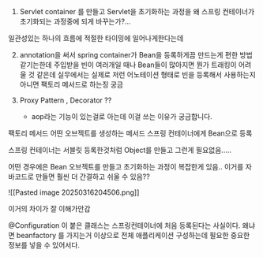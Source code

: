 
1. Servlet container 를 만들고 Servlet을 초기화하는 과정을 왜 스프링 컨테이너가 초기화되는 과정중에 되게 바꾸는가?...

일관성있는 하나의 흐름에 적절한 타이밍에 일어나게한다는데

2. annotation을 써서 spring container가 Bean을 등록하게끔 만드는게 편한 방법 같기는한데 주입받을 빈이 여러개일 때나 Bean들이 많아지면 뭔가 트래킹이 어려울 것 같은데
실무에서는 실제로 저런 어노테이션 형태로 빈을 등록해서 사용하는지
아니면 팩토리 메서드로 하는징 궁금

3. Proxy Pattern  , Decorator  ?? 
	- aop라는 기능이 있는걸로 아는데 이걸 쓰는 이유가 궁금합니다.


팩토리 메서드
어떤 오브젝트를 생성하는 메서드 스프링 컨테이너에게 Bean으로 등록





스프링 컨테이너는 서블릿 등록한것처럼 Object를 만들고 그런게 필요없음.....

어떤 경우에은 Bean 오브젝트를 만들고 초기화하는 과정이 복잡한게 있음..
이거를 자바코드로 만들면 훨씬 더 간결하고 쉬울 수 있음??

![[Pasted image 20250316204506.png]]

이거의 차이가 잘 이해가안감


@Configuration 이 붙은 클래스는
스프링컨테이너에 처음 등록된다는 사실이다.
왜냐면 beanfactory 를 가지는거 이상으로  전체 애플리케이션 구성하는데 필요한 중요한 정보를 넣을 수 있어서다.


